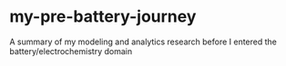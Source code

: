 # my-pre-battery-journey
A summary of my modeling and analytics research before I entered the battery/electrochemistry domain
